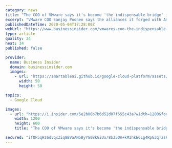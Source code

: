 ```yaml
---
category: news
title: "The COO of VMware says it's become 'the indispensable bridge' in the cloud: Amazon, Microsoft and Google 'have all embraced us'"
excerpt: "VMware COO Sanjay Poonen says the alliances it forged with Amazon, Microsoft and Google has made it \"the indispensable bridge\" in the cloud."
publishedDateTime: 2020-05-04T17:28:00Z
webUrl: "https://www.businessinsider.com/vmwares-coo-the-indispensable-bridge-in-the-cloud-2020-5"
type: article
quality: 34
heat: 34
published: false

provider:
  name: Business Insider
  domain: businessinsider.com
  images:
    - url: "https://smartableai.github.io/google-cloud-platform/assets/images/organizations/businessinsider.com-50x50.jpg"
      width: 50
      height: 50

topics:
  - Google Cloud

images:
  - url: "https://i.insider.com/5e2b06b7b6d52d07f655c43a?width=1200&format=jpeg"
    width: 1200
    height: 600
    title: "The COO of VMware says it's become 'the indispensable bridge' in the cloud: Amazon, Microsoft and Google 'have all embraced us'"

secured: "ifQF5qHz6dvqxZiq8BVaAN5ByYG0BkGiUo/8bJ5QA+kMIhkE6Lg4RpG3qTasRtwRFr7u+8L4VGj6mYt8UQvQYvTBzg3I3MdtvhJdBthO1haSyEOtTSAK+KSYz7POWFqu5KJ3VDrskmAiiYqxHV4JF2ZIg7N/gZF/c4NEwyHOIA4r0DhbEe9VQESrAeCEpVhC/q/88u8yUUvjdfinvKSPzjRxZ4ci6nKuFQOGL1Fol9NK9hXnXgN6pTpN8vguEmN/L+qWhDAR4jhtOOMkRkX5nGGzICVxYxqxJXG/Xs+34wMp6KWUxC84A4oyDQK5crrR;4jH0FE8Nxz2w+XV7vZQ87Q=="
---
```


